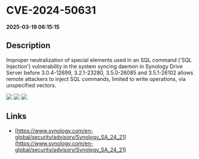 # CVE-2024-50631

**2025-03-19 06:15:15**

## Description
Improper neutralization of special elements used in an SQL command ('SQL Injection') vulnerability in the system syncing daemon in Synology Drive Server before 3.0.4-12699, 3.2.1-23280, 3.5.0-26085 and 3.5.1-26102 allows remote attackers to inject SQL commands, limited to write operations, via unspecified vectors.

![](https://img.shields.io/static/v1?label=Score&message=7.5&color=red)
![](https://img.shields.io/static/v1?label=Severity&message=HIGH&color=red)
![](https://img.shields.io/static/v1?label=CWE&message=SQL&color=green)

## Links
- [https://www.synology.com/en-global/security/advisory/Synology_SA_24_21](https://www.synology.com/en-global/security/advisory/Synology_SA_24_21)
